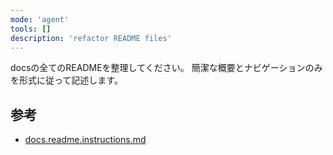 ```yaml
---
mode: 'agent'
tools: []
description: 'refactor README files'
---
```


docsの全てのREADMEを整理してください。
簡潔な概要とナビゲーションのみを形式に従って記述します。

## 参考

- [docs.readme.instructions.md](../instructions/docs.readme.instructions.md)
